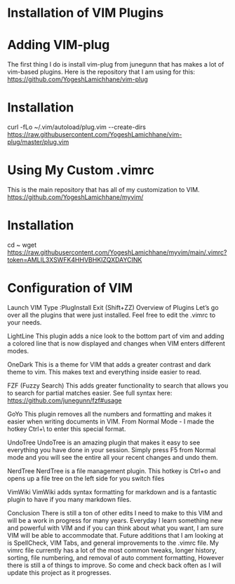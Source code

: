# Installation of VIM Plugins

# Adding VIM-plug
The first thing I do is install vim-plug from junegunn that has makes a lot of vim-based plugins. Here is the repository that I am using for this: https://github.com/YogeshLamichhane/vim-plug

# Installation
curl -fLo ~/.vim/autoload/plug.vim --create-dirs \
    https://raw.githubusercontent.com/YogeshLamichhane/vim-plug/master/plug.vim
    
# Using My Custom .vimrc
This is the main repository that has all of my customization to VIM. https://github.com/YogeshLamichhane/myvim/

# Installation
cd ~
wget https://raw.githubusercontent.com/YogeshLamichhane/myvim/main/.vimrc?token=AMLIL3XSWFK4HHVBHKIZQXDAYCINK

# Configuration of VIM
Launch VIM
Type :PlugInstall
Exit (Shift+ZZ)
Overview of Plugins
Let’s go over all the plugins that were just installed. Feel free to edit the .vimrc to your needs.

LightLine
This plugin adds a nice look to the bottom part of vim and adding a colored line that is now displayed and changes when VIM enters different modes.

OneDark
This is a theme for VIM that adds a greater contrast and dark theme to vim. This makes text and everything inside easier to read.

FZF (Fuzzy Search)
This adds greater functionality to search that allows you to search for partial matches easier. See full syntax here: https://github.com/junegunn/fzf#usage

GoYo
This plugin removes all the numbers and formatting and makes it easier when writing documents in VIM. From Normal Mode - I made the hotkey Ctrl+\ to enter this special format.

UndoTree
UndoTree is an amazing plugin that makes it easy to see everything you have done in your session. Simply press F5 from Normal mode and you will see the entire all your recent changes and undo them.

NerdTree
NerdTree is a file management plugin. This hotkey is Ctrl+o and opens up a file tree on the left side for you switch files

VimWiki
VimWiki adds syntax formatting for markdown and is a fantastic plugin to have if you many markdown files.

Conclusion
There is still a ton of other edits I need to make to this VIM and will be a work in progress for many years. Everyday I learn something new and powerful with VIM and if you can think about what you want, I am sure VIM will be able to accommodate that. Future additions that I am looking at is SpellCheck, VIM Tabs, and general improvements to the .vimrc file. My vimrc file currently has a lot of the most common tweaks, longer history, sorting, file numbering, and removal of auto comment formatting, However there is still a of things to improve. So come and check back often as I will update this project as it progresses.
